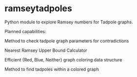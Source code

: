 ramseytadpoles
==============

Python module to explore Ramsey numbers for Tadpole graphs.

Planned capabilities:

Method to check tadpole graph parameters for contradictions

Nearest Ramsey Upper Bound Calculator

Efficient {Red, Blue, Neither} graph coloring data structure

Method to find tadpoles within a colored graph
